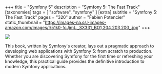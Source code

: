 +++
title = "Symfony 5"
description = "Symfony 5: The Fast Track"
[taxonomies]
tags = [ "software", "symfony" ]
[extra]
subtitle = "Symfony 5: The Fast Track"
pages = "320"
author = "Fabien Potencier"
static_thumbnail = "https://images-na.ssl-images-amazon.com/images/I/51k0-fcJjmL._SX331_BO1,204,203,200_.jpg"
+++

<img border="0" src="https://images-na.ssl-images-amazon.com/images/I/51k0-fcJjmL._SX331_BO1,204,203,200_.jpg" >

<!-- more -->

This book, written by Symfony's creator, lays out a pragmatic approach to developing web applications with Symfony 5:
from scratch to production. Whether you are discovering Symfony for the first time or refreshing your knowledge, this
practical guide provides the definitive introduction to modern Symfony applications.
